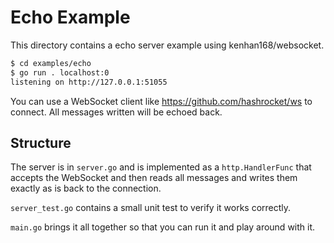 # Echo Example

This directory contains a echo server example using kenhan168/websocket.

```bash
$ cd examples/echo
$ go run . localhost:0
listening on http://127.0.0.1:51055
```

You can use a WebSocket client like https://github.com/hashrocket/ws to connect. All messages
written will be echoed back.

## Structure

The server is in `server.go` and is implemented as a `http.HandlerFunc` that accepts the WebSocket
and then reads all messages and writes them exactly as is back to the connection.

`server_test.go` contains a small unit test to verify it works correctly.

`main.go` brings it all together so that you can run it and play around with it.
